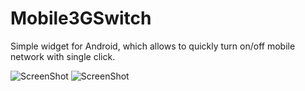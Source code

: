 Mobile3GSwitch
=========

Simple widget for Android, which allows to quickly turn on/off mobile network with single click.

![ScreenShot](http://i.imgur.com/RuUQFJW.png) ![ScreenShot](http://i.imgur.com/W6jyF4G.png)
